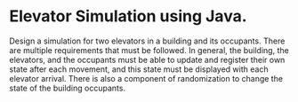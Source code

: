 # Elevator Simulation using Java.

Design a simulation for two elevators in a building and its occupants. 
There are multiple requirements that must be followed. In general, the building, the elevators, and the occupants must be able to update and register their own state after each movement, and this state must be displayed with each elevator arrival. There is also a component of randomization to change the state of the building occupants.
